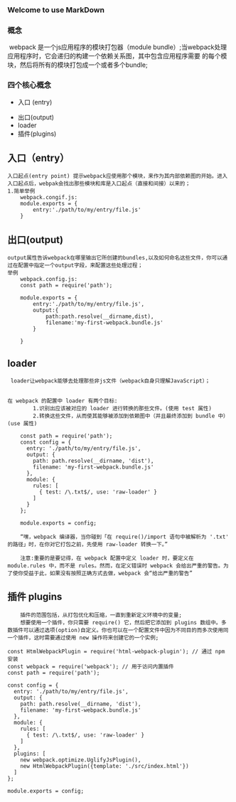 ### Welcome to use MarkDown

### 概念
​	webpack 是一个js应用程序的模块打包器（module bundle）;当webpack处理应用程序时，它会递归的构建一个依赖关系图，其中包含应用程序需要 的每个模块，然后将所有的模块打包成一个或者多个bundle;
​	

### 四个核心概念

+ 入口 (entry)

* 出口(output)
* loader
* 插件(plugins)

 ## 入口（entry）
 	入口起点(entry point) 提示webpack应使用那个模块，来作为其内部依赖图的开始。进入入口起点后，webpak会找出那些模块和库是入口起点（直接和间接）以来的；
 	1.简单举例
		webpack.congif.js:
		module.exports = {
			entry:'./path/to/my/entry/file.js'
		} 	
 	

 ## 出口(output)
 	output属性告诉webpack在哪里输出它所创建的bundles,以及如何命名这些文件，你可以通过在配置中指定一个output字段，来配置这些处理过程；
 	举例
 		webpack.config.js:
 		const path = require('path');
 		
 		module.exports = {
 			entry:'./path/to/my/entry/file.js',
 			output:{
 				path:path.resolve(__dirname,dist),
 				filename:'my-first-webpack.bundle.js'
 			}
 				
 		}
 	

## loader

 	 loader让webpack能够去处理那些非js文件（webpack自身只理解JavaScript）；	
 	

	在 webpack 的配置中 loader 有两个目标:
			1.识别出应该被对应的 loader 进行转换的那些文件。(使用 test 属性)
			2.转换这些文件，从而使其能够被添加到依赖图中（并且最终添加到 bundle 中）(use 属性)
		
		const path = require('path');
		const config = {
		  entry: './path/to/my/entry/file.js',
		  output: {
		    path: path.resolve(__dirname, 'dist'),
		    filename: 'my-first-webpack.bundle.js'
		  },
		  module: {
		    rules: [
		      { test: /\.txt$/, use: 'raw-loader' }
		    ]
		  }
		};
		
		module.exports = config;
		
		“嘿，webpack 编译器，当你碰到「在 require()/import 语句中被解析为 '.txt' 的路径」时，在你对它打包之前，先使用 raw-loader 转换一下。”
		
		注意:重要的是要记得，在 webpack 配置中定义 loader 时，要定义在 module.rules 中，而不是 rules。然而，在定义错误时 webpack 会给出严重的警告。为了使你受益于此，如果没有按照正确方式去做，webpack 会“给出严重的警告”

## 插件 plugins

	
		插件的范围包括，从打包优化和压缩，一直到重新定义环境中的变量;
		想要使用一个插件，你只需要 require() 它，然后把它添加到 plugins 数组中。多数插件可以通过选项(option)自定义。你也可以在一个配置文件中因为不同目的而多次使用同一个插件，这时需要通过使用 new 操作符来创建它的一个实例;
		
	const HtmlWebpackPlugin = require('html-webpack-plugin'); // 通过 npm 安装
	const webpack = require('webpack'); // 用于访问内置插件
	const path = require('path');
	
	const config = {
	  entry: './path/to/my/entry/file.js',
	  output: {
	    path: path.resolve(__dirname, 'dist'),
	    filename: 'my-first-webpack.bundle.js'
	  },
	  module: {
	    rules: [
	      { test: /\.txt$/, use: 'raw-loader' }
	    ]
	  },
	  plugins: [
	    new webpack.optimize.UglifyJsPlugin(),
	    new HtmlWebpackPlugin({template: './src/index.html'})
	  ]
	};
	
	module.exports = config;
